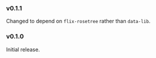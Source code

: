 ### v0.1.1
   Changed to depend on `flix-rosetree` rather than `data-lib`.

### v0.1.0
   Initial release.
